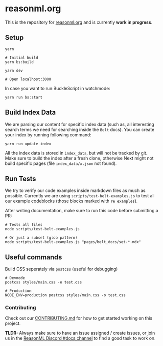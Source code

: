 # reasonml.org 

This is the repository for [reasonml.org](https://reasonml.org) and is currently **work
in progress**.

## Setup

```
yarn 

# Initial build
yarn bs:build

yarn dev

# Open localhost:3000
```

In case you want to run BuckleScript in watchmode:

```
yarn run bs:start
```

## Build Index Data

We are parsing our content for specific index data (such as, all interesting
search terms we need for searching inside the `Belt` docs). You can create your
index by running following command:

```
yarn run update-index
```

All the index data is stored in `index_data`, but will not be tracked by git.
Make sure to build the index after a fresh clone, otherwise Next might not
build specific pages (file `index_data/x.json` not found).

## Run Tests

We try to verify our code examples inside markdown files as much as possible.
Currently we are using `scripts/test-belt-examples.js` to test all our example
codeblocks (those blocks marked with `re examples`).

After writing documentation, make sure to run this code before submitting a PR:

```
# Tests all files
node scripts/test-belt-examples.js

# Or just a subset (glob pattern)
node scripts/test-belt-examples.js "pages/belt_docs/set-*.mdx"
```

## Useful commands

Build CSS seperately via `postcss` (useful for debugging)

```
# Devmode
postcss styles/main.css -o test.css

# Production
NODE_ENV=production postcss styles/main.css -o test.css
```

### Contributing

Check out our [CONTRIBUTING.md](CONTRIBUTING.md) for how to get started working
on this project.

**TLDR:** Always make sure to have an issue assigned / create issues, or join
us in the [ReasonML Discord #docs channel](https://discord.gg/fscQAnj) to find
a good task to work on.
